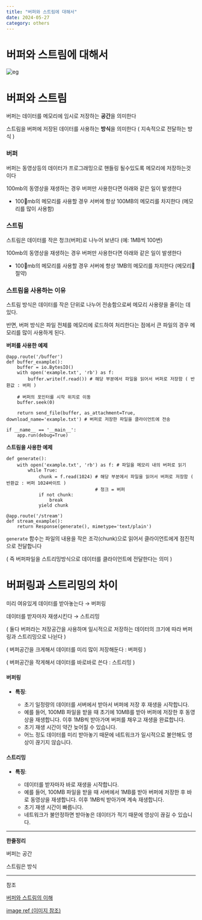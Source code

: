 ```yaml
---
title: "버퍼와 스트림에 대해서"
date: 2024-05-27
category: others
---
```


# 버퍼와 스트림에 대해서

![eg](/storage/1716745127.jpg)

# 버퍼와 스트림

버퍼는 데이터를 메모리에 임시로 저장하는 **공간**을 의미한다

스트림을 버퍼에 저장된 데이터를 사용하는 **방식**을 의미한다 ( 지속적으로 전달하는 방식 )

### 버퍼

버퍼는 동영상등의 데이터가 프로그래밍으로 핸들링 될수있도록 메모리에 저장하는것이다

100mb의 동영상을 재생하는 경우 버퍼만 사용한다면 아래와 같은 일이 발생한다

* 100mb의 메모리를 사용할 경우 서버에 항상 100MB의 메모리를 차지한다 (메모리를 많이 사용함)

### 스트림

스트림은 데이터를 작은 청크(버퍼)로 나누어 보낸다 (예: 1MB씩 100번)

100mb의 동영상을 재생하는 경우 버퍼만 사용한다면 아래와 같은 일이 발생한다

* 100mb의 메모리를 사용할 경우 서버에 항상 1MB의 메모리를 차지한다 (메모리 절약)

### 스트림을 사용하는 이유

스트림 방식은 데이터를 작은 단위로 나누어 전송함으로써 메모리 사용량을 줄이는 데 있다.

반면, 버퍼 방식은 파일 전체를 메모리에 로드하여 처리한다는 점에서 큰 파일의 경우 메모리를 많이 사용하게 된다.

**버퍼를 사용한 예제**

```
@app.route('/buffer')
def buffer_example():
    buffer = io.BytesIO()
    with open('example.txt', 'rb') as f:
        buffer.write(f.read()) # 해당 부분에서 파일을 읽어서 버퍼로 저장함 ( 반환값 : 버퍼 )
    
    # 버퍼의 포인터를 시작 위치로 이동
    buffer.seek(0)
    
    return send_file(buffer, as_attachment=True, download_name='example.txt') # 버퍼로 저장한 파일을 클라이언트에 전송

if __name__ == '__main__':
    app.run(debug=True)
```

**스트림을 사용한 예제**

```
def generate():
    with open('example.txt', 'rb') as f: # 파일을 메모리 내의 버퍼로 읽기
        while True:
            chunk = f.read(1024) # 해당 부분에서 파일을 읽어서 버퍼로 저장함 ( 반환값 : 버퍼 1024바이트 )
                                 # 청크 = 버퍼
            if not chunk:
                break
            yield chunk

@app.route('/stream')
def stream_example():
    return Response(generate(), mimetype='text/plain')
```

`generate` 함수는 파일의 내용을 작은 조각(chunk)으로 읽어서 클라이언트에게 점진적으로 전달합니다

( 즉 버퍼파일을 스트리밍방식으로 데이터를 클라이언트에 전달한다는 의미 )

# 버퍼링과 스트리밍의 차이

미리 여유있게 데이터를 받아놓는다 → 버퍼링

데이터를 받자마자 재생시킨다 → 스트리밍

( 둘다 버퍼라는 저장공간을 사용하며 일시적으로 저장하는 데이터의 크기에 따라 버퍼링과 스트리밍으로 나뉜다 )

( 버퍼공간을 크게해서 데이터를 미리 많이 저장해둔다 : 버퍼링 )

( 버퍼공간을 작게해서 데이터를 바로바로 쓴다 : 스트리밍 )

#### 버퍼링

* **특징**:

  + 초기 일정량의 데이터를 서버에서 받아서 버퍼에 저장 후 재생을 시작합니다.
  + 예를 들어, 100MB 파일을 받을 때 초기에 10MB를 받아 버퍼에 저장한 후 동영상을 재생합니다. 이후 1MB씩 받아가며 버퍼를 채우고 재생을 완료합니다.
  + 초기 재생 시간이 약간 늦어질 수 있습니다.
  + 어느 정도 데이터를 미리 받아놓기 때문에 네트워크가 일시적으로 불안해도 영상이 끊기지 않습니다.

#### 스트리밍

* **특징**:

  + 데이터를 받자마자 바로 재생을 시작합니다.
  + 예를 들어, 100MB 파일을 받을 때 서버에서 1MB를 받아 버퍼에 저장한 후 바로 동영상을 재생합니다. 이후 1MB씩 받아가며 계속 재생합니다.
  + 초기 재생 시간이 빠릅니다.
  + 네트워크가 불안정하면 받아놓은 데이터가 적기 때문에 영상이 끊길 수 있습니다.

---

**한줄정리**

버퍼는 공간

스트림은 방식

---

참조

[버퍼와 스트림의 이해](https://medium.com/@austynyou/node-js-%EB%B2%84%ED%8D%BC%EC%99%80-%EC%8A%A4%ED%8A%B8%EB%A6%BC-%EC%9D%B4%ED%95%B4%ED%95%98%EA%B8%B0-5cdf8e6b28ca)

[image ref (이미지 참조)](https://levelup.gitconnected.com/streams-and-how-they-fit-into-node-js-async-nature-a08723055a67)
